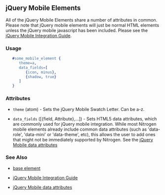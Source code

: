 <!-- dash: jQuery Mobile | Guide | ###:Section -->


## jQuery Mobile Elements

   All of the jQuery Mobile Elements share a number of attributes in common. Please note that jQuery mobile elements will just be normal HTML elements unless the jQuery mobile javascript has been included. Please see the [jQuery Mobile Integration Guide](./jquery_mobile_integration.md).

### Usage

```erlang
   #some_mobile_element { 
      theme=a,
      data_fields=[
         {icon, minus},
         {shadow, true}
      ]
   }

```

### Attributes

   * `theme` (atom) - Sets the jQuery Mobile Swatch Letter. Can be a-z.

   * `data_fields` ([{field, Attribute},...]) - Sets HTML5 data attributes, which are commonly used for jQuery mobile integration. While most Nitrogen mobile elements already include common data attributes (such as 'data-role', 'data-mini' or 'data-theme', etc), this allows the user to add ones that might not be immediately supported by Nitrogen. See the [jQuery Mobile data attributes](http://jquerymobile.com/test/docs/api/data-attributes.html)

### See Also

 *  [base element](./element_base.md)

 *  [jQuery Mobile Integration Guide](./jquery_mobile_integration.md)

 *  [jQuery Mobile data attributes](http://jquerymobile.com/test/docs/api/data-attributes.html)
